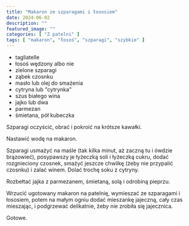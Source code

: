 ```yaml
---
title: "Makaron ze szparagami i łososiem"
date: 2024-06-02
description: ""
featured_image: ""
categories: [ "Z patelni" ]
tags: [ "makaron", "łosoś", "szparagi", "szybkie" ]
---
```


 * tagliatelle
 * łosoś wędzony albo nie
 * zielone szparagi
 * ząbek czosnku
 * masło lub olej do smażenia
 * cytryna lub "cytrynka"
 * szus białego wina
 * jajko lub dwa
 * parmezan
 * śmietana, pół kubeczka

Szparagi oczyścić, obrać i pokroić na krótsze kawałki.

Nastawić wodę na makaron.

Szparagi usmażyć na maśle (tak kilka minut, aż zaczną tu i ówdzie
brązowieć), posypawszy je łyżeczką soli i łyżeczką cukru, dodać
rozgnieciony czosnek, smażyć jeszcze chwilkę (żeby nie przypalić czosnku) i
zalać winem. Dolać trochę soku z cytryny.

Rozbełtać jajka z parmezanem, śmietaną, solą i odrobiną pieprzu.

Wrzucić ugotowany makaron na patelnię, wymieszać ze szparagami i łososiem,
potem na małym ogniu dodać mieszankę jajeczną, cały czas mieszając, i
podgrzewać delikatnie, żeby nie zrobiła się jajecznica.

Gotowe.


